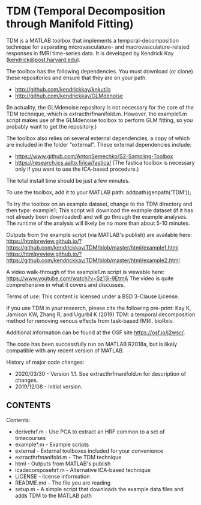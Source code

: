 # TDM (Temporal Decomposition through Manifold Fitting)

TDM is a MATLAB toolbox that implements a temporal-decomposition technique
for separating microvasculature- and macrovasculature-related responses
in fMRI time-series data. It is developed by Kendrick Kay (kendrick@post.harvard.edu).

The toolbox has the following dependencies. You must download (or clone)
these repositories and ensure that they are on your path.
- http://github.com/kendrickkay/knkutils
- http://github.com/kendrickkay/GLMdenoise

(In actuality, the GLMdenoise repository is not necessary for the core of the 
TDM technique, which is extracthrfmanifold.m. However, the example1.m
script makes use of the GLMdenoise toolbox to perform GLM fitting,
so you probably want to get the repository.)

The toolbox also relies on several external dependencies, a copy of which are
included in the folder "external". These external dependencies include:
- https://www.github.com/AntonSemechko/S2-Sampling-Toolbox
- https://research.ics.aalto.fi/ica/fastica/
(The fastica toolbox is necessary only if you want to use the ICA-based procedure.)

The total install time should be just a few minutes.

To use the toolbox, add it to your MATLAB path:
  addpath(genpath('TDM'));

To try the toolbox on an example dataset, change to the TDM directory and then type:
  example1;
This script will download the example dataset (if it has not already been
downloaded) and will go through the example analyses. The runtime of the 
analysis will likely be no more than about 5-10 minutes.

Outputs from the example script (via MATLAB's publish) are available here:
https://htmlpreview.github.io/?https://github.com/kendrickkay/TDM/blob/master/html/example1.html
https://htmlpreview.github.io/?https://github.com/kendrickkay/TDM/blob/master/html/example2.html

A video walk-through of the example1.m script is viewable here:
  https://www.youtube.com/watch?v=Sz13i-9EtmA
The video is quite comprehensive in what it covers and discusses.

Terms of use: This content is licensed under a BSD 3-Clause License.

If you use TDM in your research, please cite the following pre-print:
  Kay K, Jamison KW, Zhang R, and Ugurbil K (2019)
    TDM: a temporal decomposition method for removing venous effects from task-based fMRI.
    bioRxiv. 

Additional information can be found at the OSF site https://osf.io/j2wsc/.

The code has been successfully run on MATLAB R2018a, but is likely compatible with
any recent version of MATLAB.

History of major code changes:
- 2020/03/30 - Version 1.1. See extracthrfmanifold.m for description of changes.
- 2019/12/08 - Initial version.

## CONTENTS

Contents:
- derivehrf.m - Use PCA to extract an HRF common to a set of timecourses
- example*.m - Example scripts
- external - External toolboxes included for your convenience
- extracthrfmanifold.m - The TDM technique
- html - Outputs from MATLAB's publish
- icadecomposehrf.m - Alternative ICA-based technique
- LICENSE - license information
- README.md - The file you are reading
- setup.m - A simple script that downloads the example data files and adds TDM to the MATLAB path
